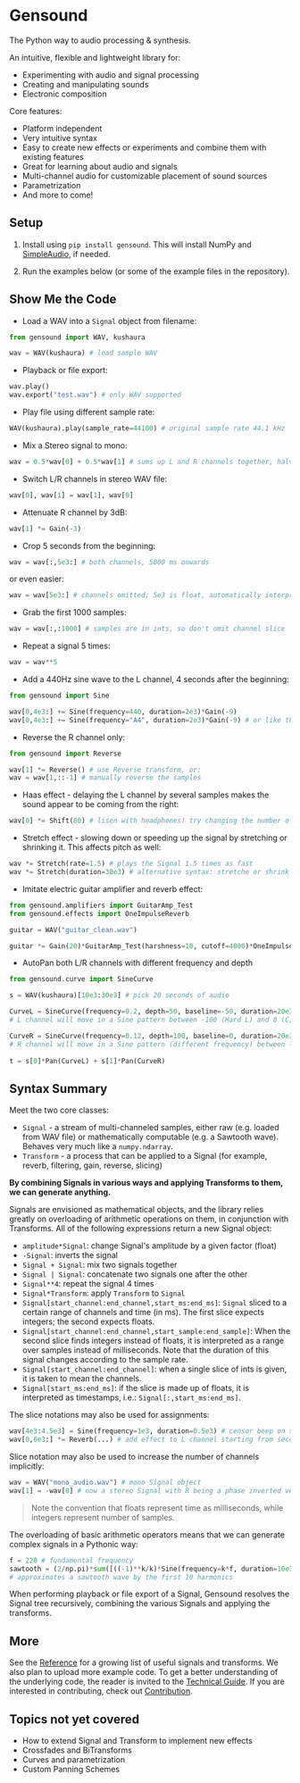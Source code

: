 # Gensound
The Python way to audio processing & synthesis. 

An intuitive, flexible and lightweight library for:
* Experimenting with audio and signal processing
* Creating and manipulating sounds
* Electronic composition

Core features:
* Platform independent
* Very intuitive syntax
* Easy to create new effects or experiments and combine them with existing features
* Great for learning about audio and signals
* Multi-channel audio for customizable placement of sound sources
* Parametrization
* And more to come!

## Setup

1. Install using `pip install gensound`.
This will install NumPy and [SimpleAudio](https://github.com/hamiltron/py-simple-audio), if needed.

2. Run the examples below (or some of the example files in the repository).

## Show Me the Code
* Load a WAV into a `Signal` object from filename:
```python
from gensound import WAV, kushaura

wav = WAV(kushaura) # load sample WAV
```

* Playback or file export:
```python
wav.play()
wav.export("test.wav") # only WAV supported
```

* Play file using different sample rate:
```python
WAV(kushaura).play(sample_rate=44100) # original sample rate 44.1 kHz
```

* Mix a Stereo signal to mono:
```python
wav = 0.5*wav[0] + 0.5*wav[1] # sums up L and R channels together, halving the amplitudes
```

* Switch L/R channels in stereo WAV file:
```python
wav[0], wav[1] = wav[1], wav[0]
```

* Attenuate R channel by 3dB:
```python
wav[1] *= Gain(-3)
```

* Crop 5 seconds from the beginning:
```python
wav = wav[:,5e3:] # both channels, 5000 ms onwards
```
or even easier:
```python
wav = wav[5e3:] # channels omitted; 5e3 is float, automatically interpreted as ms
```

* Grab the first 1000 samples:
```python
wav = wav[:,:1000] # samples are in ints, so don't omit channel slice
```

* Repeat a signal 5 times:
```python
wav = wav**5
```

* Add a 440Hz sine wave to the L channel, 4 seconds after the beginning:
```python
from gensound import Sine

wav[0,4e3:] += Sine(frequency=440, duration=2e3)*Gain(-9)
wav[0,4e3:] += Sine(frequency="A4", duration=2e3)*Gain(-9) # or like this
```

* Reverse the R channel only:
```python
from gensound import Reverse

wav[1] *= Reverse() # use Reverse transform, or:
wav = wav[1,::-1] # manually reverse the samples
```

* Haas effect - delaying the L channel by several samples makes the sound appear to be coming from the right:
```python
wav[0] *= Shift(80) # lisen with headphones! try changing the number of samples
```

* Stretch effect - slowing down or speeding up the signal by stretching or shrinking it. This affects pitch as well:
```python
wav *= Stretch(rate=1.5) # plays the Signal 1.5 times as fast
wav *= Stretch(duration=30e3) # alternative syntax: stretche or shrink the Signal into 30 seconds
```

* Imitate electric guitar amplifier and reverb effect:
```python
from gensound.amplifiers import GuitarAmp_Test
from gensound.effects import OneImpulseReverb

guitar = WAV("guitar_clean.wav")

guitar *= Gain(20)*GuitarAmp_Test(harshness=10, cutoff=4000)*OneImpulseReverb(mix=1.2, num=2000, curve="steep")
```

* AutoPan both L/R channels with different frequency and depth
```python
from gensound.curve import SineCurve

s = WAV(kushaura)[10e3:30e3] # pick 20 seconds of audio

CurveL = SineCurve(frequency=0.2, depth=50, baseline=-50, duration=20e3)
# L channel will move in a Sine pattern between -100 (Hard L) and 0 (C)

CurveR = SineCurve(frequency=0.12, depth=100, baseline=0, duration=20e3)
# R channel will move in a Sine pattern (different frequency) between -100 and 100
    
t = s[0]*Pan(CurveL) + s[1]*Pan(CurveR)
```


## Syntax Summary

Meet the two core classes:
* `Signal` - a stream of multi-channeled samples, either raw (e.g. loaded from WAV file) or mathematically computable (e.g. a Sawtooth wave). Behaves very much like a `numpy.ndarray`.
* `Transform` - a process that can be applied to a Signal (for example, reverb, filtering, gain, reverse, slicing)

**By combining Signals in various ways and applying Transforms to them, we can generate anything.**

Signals are envisioned as mathematical objects, and the library relies greatly on overloading of arithmetic operations on them, in conjunction with Transforms.
All of the following expressions return a new Signal object:
* `amplitude*Signal`: change Signal's amplitude by a given factor (float)
* `-Signal`: inverts the signal
* `Signal + Signal`: mix two signals together
* `Signal | Signal`: concatenate two signals one after the other
* `Signal**4`: repeat the signal 4 times
* `Signal*Transform`: apply `Transform` to `Signal`
* `Signal[start_channel:end_channel,start_ms:end_ms]`: `Signal` sliced to a certain range of channels and time (in ms). The first slice expects integers; the second expects floats.
* `Signal[start_channel:end_channel,start_sample:end_sample]`: When the second slice finds integers instead of floats, it is interpreted as a range over samples instead of milliseconds. Note that the duration of this signal changes according to the sample rate.
* `Signal[start_channel:end_channel]`: when a single slice of ints is given, it is taken to mean the channels.
* `Signal[start_ms:end_ms]`: if the slice is made up of floats, it is interpreted as timestamps, i.e.: `Signal[:,start_ms:end_ms]`.

The slice notations may also be used for assignments:
```python
wav[4e3:4.5e3] = Sine(frequency=1e3, duration=0.5e3) # censor beep on seconds 4-4.5
wav[0,6e3:] *= Reverb(...) # add effect to L channel starting from second 6
```

Slice notation may also be used to increase the number of channels implicitly:
```python
wav = WAV("mono_audio.wav") # mono Signal object
wav[1] = -wav[0] # now a stereo Signal with R being a phase inverted version of L
```

> Note the convention that floats represent time as milliseconds, while integers represent number of samples.

The overloading of basic arithmetic operators means that we can generate complex signals in a Pythonic way:
```python
f = 220 # fundamental frequency
sawtooth = (2/np.pi)*sum([((-1)**k/k)*Sine(frequency=k*f, duration=10e3) for k in range(1,11)])
# approximates a sawtooth wave by the first 10 harmonics
```

When performing playback or file export of a Signal,
Gensound resolves the Signal tree recursively, combining the various Signals and applying the transforms.

## More
See the [Reference](REFERENCE.md) for a growing list of useful signals and transforms.
We also plan to upload more example code.
To get a better understanding of the underlying code, the reader is invited to the [Technical Guide](TECHNICAL.md).
If you are interested in contributing, check out [Contribution](CONTRIBUTING.md).


## Topics not yet covered
* How to extend Signal and Transform to implement new effects
* Crossfades and BiTransforms
* Curves and parametrization
* Custom Panning Schemes











